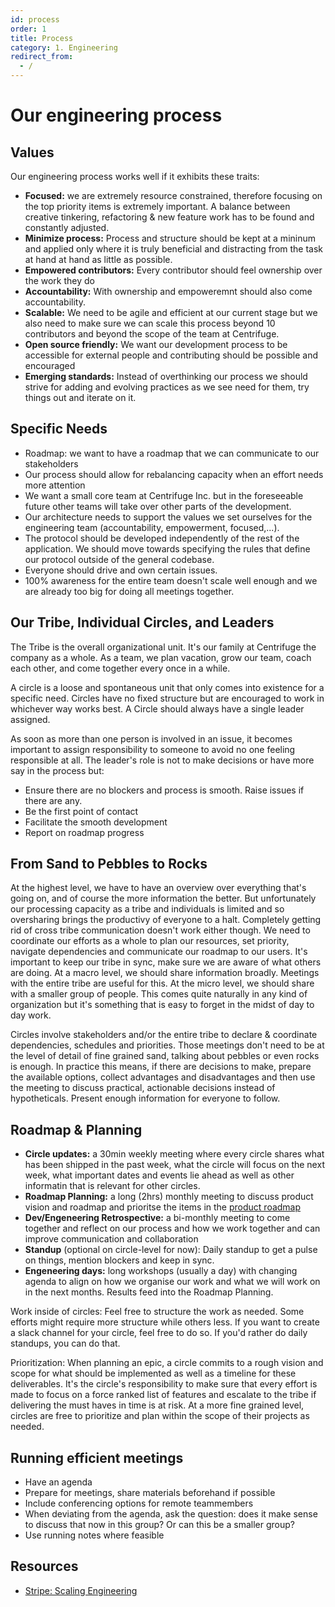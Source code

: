 ```yaml
---
id: process
order: 1
title: Process
category: 1. Engineering
redirect_from:
  - /
---
```


# Our engineering process

## Values

Our engineering process works well if it exhibits these traits:

- **Focused:** we are extremely resource constrained, therefore focusing on the top priority items is extremely important. A balance between creative tinkering, refactoring & new feature work has to be found and constantly adjusted.
- **Minimize process:** Process and structure should be kept at a mininum and applied only where it is truly beneficial and distracting from the task at hand at hand as little as possible.
- **Empowered contributors:** Every contributor should feel ownership over the work they do
- **Accountability:** With ownership and empoweremnt should also come accountability.
- **Scalable:** We need to be agile and efficient at our current stage but we also need to make sure we can scale this process beyond 10 contributors and beyond the scope of the team at Centrifuge.
- **Open source friendly:** We want our development process to be accessible for external people and contributing should be possible and encouraged
- **Emerging standards:** Instead of overthinking our process we should strive for adding and evolving practices as we see need for them, try things out and iterate on it.

## Specific Needs

- Roadmap: we want to have a roadmap that we can communicate to our stakeholders
- Our process should allow for rebalancing capacity when an effort needs more attention
- We want a small core team at Centrifuge Inc. but in the foreseeable future other teams will take over other parts of the development.
- Our architecture needs to support the values we set ourselves for the engineering team (accountability, empowerment, focused,...).
- The protocol should be developed independently of the rest of the application. We should move towards specifying the rules that define our protocol outside of the general codebase.
- Everyone should drive and own certain issues.
- 100% awareness for the entire team doesn't scale well enough and we are already too big for doing all meetings together.

## Our Tribe, Individual Circles, and Leaders

The Tribe is the overall organizational unit. It's our family at Centrifuge the company as a whole. As a team, we plan vacation, grow our team, coach each other, and come together every once in a while.

A circle is a loose and spontaneous unit that only comes into existence for a specific need. Circles have no fixed structure but are encouraged to work in whichever way works best. A Circle should always have a single leader assigned.

As soon as more than one person is involved in an issue, it becomes important to assign responsibility to someone to avoid no one feeling responsible at all. The leader's role is not to make decisions or have more say in the process but:

- Ensure there are no blockers and process is smooth. Raise issues if there are any.
- Be the first point of contact
- Facilitate the smooth development
- Report on roadmap progress

## From Sand to Pebbles to Rocks

At the highest level, we have to have an overview over everything that's going on, and of course the more information the better. But unfortunately our processing capacity as a tribe and individuals is limited and so oversharing brings the productivy of everyone to a halt. Completely getting rid of cross tribe communication doesn't work either though. We need to coordinate our efforts as a whole to plan our resources, set priority, navigate dependencies and communicate our roadmap to our users. It's important to keep our tribe in sync, make sure we are aware of what others are doing. At a macro level, we should share information broadly. Meetings with the entire tribe are useful for this. At the micro level, we should share with a smaller group of people. This comes quite naturally in any kind of organization but it's something that is easy to forget in the midst of day to day work.

Circles involve stakeholders and/or the entire tribe to declare & coordinate dependencies, schedules and priorities. Those meetings don't need to be at the level of detail of fine grained sand, talking about pebbles or even rocks is enough. In practice this means, if there are decisions to make, prepare the available options, collect advantages and disadvantages and then use the meeting to discuss practical, actionable decisions instead of hypotheticals. Present enough information for everyone to follow.

## Roadmap & Planning

- **Circle updates:** a 30min weekly meeting where every circle shares what has been shipped in the past week, what the circle will focus on the next week, what important dates and events lie ahead as well as other informatin that is relevant for other circles.
- **Roadmap Planning:** a long (2hrs) monthly meeting to discuss product vision and roadmap and prioritse the items in the [product roadmap](https://airtable.com/tbl46g28QuXmRM9LM/viwTz7iXmm7o3Qt3r?blocks=hide)
- **Dev/Engeneering Retrospective:** a bi-monthly meeting to come together and reflect on our process and how we work together and can improve communication and collaboration
- **Standup** (optional on circle-level for now): Daily standup to get a pulse on things, mention blockers and keep in sync.
- **Engeneering days:** long workshops (usually a day) with changing agenda to align on how we organise our work and what we will work on in the next months. Results feed into the Roadmap Planning.

Work inside of circles:
Feel free to structure the work as needed. Some efforts might require more structure while others less. If you want to create a slack channel for your circle, feel free to do so. If you'd rather do daily standups, you can do that.

Prioritization:
When planning an epic, a circle commits to a rough vision and scope for what should be implemented as well as a timeline for these deliverables. It's the circle's responsibility to make sure that every effort is made to focus on a force ranked list of features and escalate to the tribe if delivering the must haves in time is at risk. At a more fine grained level, circles are free to prioritize and plan within the scope of their projects as needed.

## Running efficient meetings

- Have an agenda
- Prepare for meetings, share materials beforehand if possible
- Include conferencing options for remote teammembers
- When deviating from the agenda, ask the question: does it make sense to discuss that now in this group? Or can this be a smaller group?
- Use running notes where feasible

## Resources

- [Stripe: Scaling Engineering](https://stripe.com/atlas/guides/scaling-eng)
